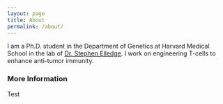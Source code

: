 ```yaml
---
layout: page
title: About
permalink: /about/
---
```


I am a Ph.D. student in the Department of Genetics at Harvard Medical School in the lab of [Dr. Stephen Elledge](https://elledge.hms.harvard.edu/). I work on engineering T-cells to enhance anti-tumor immunity. 

### More Information

Test


